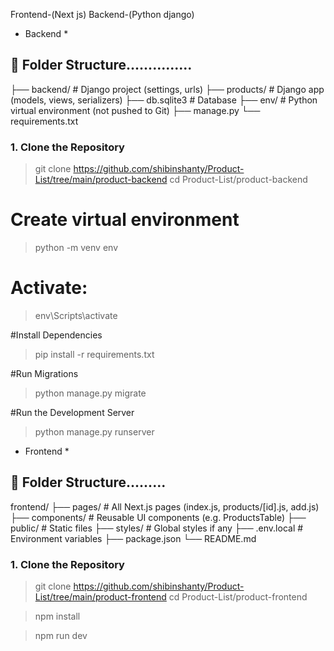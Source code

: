 Frontend-(Next js)
Backend-(Python django)


* Backend *
 ## 📁 Folder Structure...............
 
├── backend/ # Django project (settings, urls)
├── products/ # Django app (models, views, serializers)
├── db.sqlite3 # Database
├── env/ # Python virtual environment (not pushed to Git)
├── manage.py
└── requirements.txt

### 1. Clone the Repository

> git clone https://github.com/shibinshanty/Product-List/tree/main/product-backend
> cd Product-List/product-backend

# Create virtual environment
> python -m venv env

 # Activate:
> env\Scripts\activate

 #Install Dependencies
 > pip install -r requirements.txt

#Run Migrations
> python manage.py migrate

#Run the Development Server
> python manage.py runserver


* Frontend *
 ## 📁 Folder Structure.........
 
 frontend/
├── pages/ # All Next.js pages (index.js, products/[id].js, add.js)
├── components/ # Reusable UI components (e.g. ProductsTable)
├── public/ # Static files
├── styles/ # Global styles if any
├── .env.local # Environment variables
├── package.json
└── README.md

### 1. Clone the Repository
> git clone https://github.com/shibinshanty/Product-List/tree/main/product-frontend
> cd Product-List/product-frontend

> npm install

> npm run dev

       


  

 
